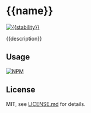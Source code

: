 # {{name}}

[![{{stability}}](http://badges.github.io/stability-badges/dist/{{stability}}.svg)](http://github.com/badges/stability-badges)

{{description}}

## Usage

[![NPM](https://nodei.co/npm/{{name}}.png)](https://nodei.co/npm/{{name}}/)

## License

MIT, see [LICENSE.md](http://github.com/{{user.github}}/{{name}}/blob/master/LICENSE.md) for details.
